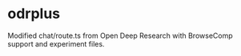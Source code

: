 # odrplus
Modified chat/route.ts from Open Deep Research with BrowseComp support and experiment files.
